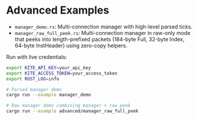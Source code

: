 # Advanced Examples

- `manager_demo.rs`: Multi-connection manager with high-level parsed ticks.
- `manager_raw_full_peek.rs`: Multi-connection manager in raw-only mode that peeks into length-prefixed packets (184-byte Full, 32-byte Index, 64-byte InstHeader) using zero-copy helpers.

Run with live credentials:

```bash
export KITE_API_KEY=your_api_key
export KITE_ACCESS_TOKEN=your_access_token
export RUST_LOG=info

# Parsed manager demo
cargo run --example manager_demo

# Raw manager demo combining manager + raw peek
cargo run --example advanced/manager_raw_full_peek
```
